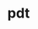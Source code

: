 ---
title: "pdt"
layout: cache
categories: [package, develop-2024-02-11]
meta: {"versions": ["3.25.2"], "compilers": ["cce@=15.0.1", "gcc@=10.3.0", "gcc@=11.4.0", "gcc@=9.4.0"], "oss": ["rhel8", "sle_hpc15", "ubuntu20.04", "ubuntu22.04"], "platforms": ["linux"], "targets": ["neoverse_v1", "neoverse_v2", "ppc64le", "x86_64_v3", "x86_64_v4", "zen4"], "stacks": ["e4s", "e4s-cray-rhel", "e4s-cray-sles", "e4s-neoverse-v2", "e4s-neoverse_v1", "e4s-power", "e4s-rocm-external", "root"], "num_specs": 6, "num_specs_by_stack": {"e4s-cray-rhel": 1, "root": 6, "e4s-cray-sles": 1, "e4s-neoverse_v1": 1, "e4s-power": 1, "e4s": 1, "e4s-rocm-external": 1, "e4s-neoverse-v2": 1}}
spec_details: [{"hash": "ioyyd45bbghwyuax5kb5hsedsb2evxw5", "compiler": "cce@=15.0.1", "versions": ["3.25.2"], "os": "rhel8", "platform": "linux", "target": "zen4", "variants": ["build_system=autotools", "patches=113fca0", "~pic"], "stacks": ["e4s-cray-rhel", "root"], "size": "-", "tarball": "https://binaries.spack.io/develop-2024-02-11/build_cache/linux-rhel8-zen4/cce-15.0.1/pdt-3.25.2/linux-rhel8-zen4-cce-15.0.1-pdt-3.25.2-ioyyd45bbghwyuax5kb5hsedsb2evxw5.spack"}, {"hash": "yhajegssqprk4dxltlefwg7ljtvvqriv", "compiler": "gcc@=10.3.0", "versions": ["3.25.2"], "os": "sle_hpc15", "platform": "linux", "target": "x86_64_v4", "variants": ["build_system=autotools", "~pic"], "stacks": ["root", "e4s-cray-sles"], "size": "-", "tarball": "https://binaries.spack.io/develop-2024-02-11/build_cache/linux-sle_hpc15-x86_64_v4/gcc-10.3.0/pdt-3.25.2/linux-sle_hpc15-x86_64_v4-gcc-10.3.0-pdt-3.25.2-yhajegssqprk4dxltlefwg7ljtvvqriv.spack"}, {"hash": "4m7zmbokwco23hrbllic7xzjd2z4z3c5", "compiler": "gcc@=11.4.0", "versions": ["3.25.2"], "os": "ubuntu20.04", "platform": "linux", "target": "neoverse_v1", "variants": ["build_system=autotools", "~pic"], "stacks": ["e4s-neoverse_v1", "root"], "size": "-", "tarball": "https://binaries.spack.io/develop-2024-02-11/build_cache/linux-ubuntu20.04-neoverse_v1/gcc-11.4.0/pdt-3.25.2/linux-ubuntu20.04-neoverse_v1-gcc-11.4.0-pdt-3.25.2-4m7zmbokwco23hrbllic7xzjd2z4z3c5.spack"}, {"hash": "6hncbcwj66y2kuhxveheihmi7rtwkgc2", "compiler": "gcc@=9.4.0", "versions": ["3.25.2"], "os": "ubuntu20.04", "platform": "linux", "target": "ppc64le", "variants": ["build_system=autotools", "~pic"], "stacks": ["root", "e4s-power"], "size": "-", "tarball": "https://binaries.spack.io/develop-2024-02-11/build_cache/linux-ubuntu20.04-ppc64le/gcc-9.4.0/pdt-3.25.2/linux-ubuntu20.04-ppc64le-gcc-9.4.0-pdt-3.25.2-6hncbcwj66y2kuhxveheihmi7rtwkgc2.spack"}, {"hash": "tpae46bpjvj2e6uzfffywwf7hjik464x", "compiler": "gcc@=11.4.0", "versions": ["3.25.2"], "os": "ubuntu20.04", "platform": "linux", "target": "x86_64_v3", "variants": ["build_system=autotools", "~pic"], "stacks": ["e4s", "e4s-rocm-external", "root"], "size": "-", "tarball": "https://binaries.spack.io/develop-2024-02-11/build_cache/linux-ubuntu20.04-x86_64_v3/gcc-11.4.0/pdt-3.25.2/linux-ubuntu20.04-x86_64_v3-gcc-11.4.0-pdt-3.25.2-tpae46bpjvj2e6uzfffywwf7hjik464x.spack"}, {"hash": "y4flxk5dxrlt2m2sfkl5gujj2jxapk3k", "compiler": "gcc@=11.4.0", "versions": ["3.25.2"], "os": "ubuntu22.04", "platform": "linux", "target": "neoverse_v2", "variants": ["build_system=autotools", "~pic"], "stacks": ["root", "e4s-neoverse-v2"], "size": "-", "tarball": "https://binaries.spack.io/develop-2024-02-11/build_cache/linux-ubuntu22.04-neoverse_v2/gcc-11.4.0/pdt-3.25.2/linux-ubuntu22.04-neoverse_v2-gcc-11.4.0-pdt-3.25.2-y4flxk5dxrlt2m2sfkl5gujj2jxapk3k.spack"}]
---
